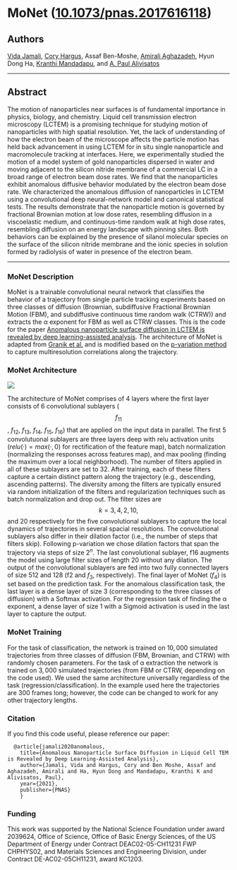 # MoNet ([10.1073/pnas.2017616118](*))


## Authors

[Vida Jamali](https://vidajamali.github.io), [Cory Hargus](https://github.com/chargus), Assaf Ben-Moshe, [Amirali Aghazadeh](https://amirmohan.github.io), Hyun Dong Ha, [Kranthi Mandadapu](http://www.cchem.berkeley.edu/kranthi/), and [A. Paul Alivisatos](http://www.cchem.berkeley.edu/pagrp/index.html)

* * * * * *
## Abstract

The motion of nanoparticles near surfaces is of fundamental importance in physics, biology, and chemistry. Liquid cell transmission electron microscopy (LCTEM) is a promising technique for studying motion of nanoparticles with high spatial resolution. Yet, the lack of understanding of how the electron beam of the microscope affects the particle motion has held back advancement in using LCTEM for in situ single nanoparticle and macromolecule tracking at interfaces. Here, we experimentally studied the motion of a model system of gold nanoparticles dispersed in water and moving adjacent to the silicon nitride membrane of a commercial LC in a broad range of electron beam dose rates. We find that the nanoparticles exhibit anomalous diffusive behavior modulated by the electron beam dose rate. We characterized the anomalous diffusion of nanoparticles in LCTEM using a convolutional deep neural-network model and canonical statistical tests. The results demonstrate that the nanoparticle motion is governed by fractional Brownian motion at low dose rates, resembling diffusion in a viscoelastic medium, and continuous-time random walk at high dose rates, resembling diffusion on an energy landscape with pinning sites. Both behaviors can be explained by the presence of silanol molecular species on the surface of the silicon nitride membrane and the ionic species in solution formed by radiolysis of water in presence of the electron beam.

* * * * * *
### MoNet Description
MoNet is a trainable convolutional neural network that classifies the behavior of a trajectory from single particle tracking experiments based on three classes of diffusion (Brownian, subdiffusive Fractional Brownian Motion (FBM), and subdiffusive continuous time random walk (CTRW)) and extracts the α exponent for FBM as well as CTRW classes. This is the code for the paper [Anomalous nanoparticle surface diffusion in LCTEM is revealed by deep learning-assisted analysis](*). The architecture of MoNet is adapted from [Granik et al.](https://github.com/AnomDiffDB/DB) and is modified based on the [p-variation method](https://journals.aps.org/prl/abstract/10.1103/PhysRevLett.103.180602) to capture multiresolution correlations along the trajectory.

### MoNet Architecture

![](https://github.com/vidajamali/MoNet/blob/main/images/MoNet-arc.png)

The architecture of MoNet comprises of 4 layers where the first layer consists of 6 convolutional sublayers ($$f_{11}$$, $f_{12}$, $f_{13}$, $f_{14}$, $f_{15}$, $f_{16}$) that are applied on the input data in parallel. The first $5$ convolutuonal sublayers are three layers deep with relu activation units ($relu(·) = max(·,0)$ for rectification of the feature map), batch normalization (normalizing the responses across features map), and max pooling (finding the maximum over a local neighborhood). The number of filters applied in all of these sublayers are set to $32$. After training, each of these filters capture a certain distinct pattern along the trajectory (e.g., descending, ascending patterns). The diversity among the filters are typically ensured via random initialization of the filters and regularization techniques such as batch normalization and drop out. The filter sizes are $$k = 3, 4, 2, 10,$$ and $20$ respectively for the five convolutional sublayers to capture the local dynamics of trajectories in several spacial resolutions. The convolutional sublayers also differ in their dilation factor (i.e., the number of steps that filters skip). Following p-variation we chose dilation factors that span the trajectory via steps of size $2^n$. The last convolutional sublayer, f16 augments the model using large filter sizes of length $20$ without any dilation. The output of the convolutional sublayers are fed into two fully connected layers of size 512 and 128 (f2 and $f_3$, respectively). The final layer of MoNet ($f_4$) is set based on the prediction task. For the anomalous classification task, the last layer is a dense layer of size $3$ (corresponding to the three classes of diffusion) with a Softmax activation. For the regression task of finding the α exponent, a dense layer of size $1$ with a Sigmoid activation is used in the last layer to capture the output.

### MoNet Training
For the task of classification, the network is trained on $10,000$ simulated trajectories from three classes of diffusion (FBM, Brownian, and CTRW) with randomly chosen parameters. For the task of α extraction the network is trained on $3,000$ simulated trajectories (from FBM or CTRW, depending on the code used). We used the same architecture universally regardless of the task (regression/classification). In the example used here the trajectories are $300$ frames long; however, the code can be changed to work for any other trajectory lengths.

### Citation
If you find this code useful, please reference our paper:
```
  @article{jamali2020anomalous,
    title={Anomalous Nanoparticle Surface Diffusion in Liquid Cell TEM is Revealed by Deep Learning-Assisted Analysis},
    author={Jamali, Vida and Hargus, Cory and Ben Moshe, Assaf and Aghazadeh, Amirali and Ha, Hyun Dong and Mandadapu, Kranthi K and Alivisatos, Paul},
    year={2021},
    publisher={PNAS}
    }
```    

### Funding
This work was supported by the National Science Foundation under award 2039624, Office of Science, Office of Basic Energy Sciences, of the US Department of Energy under Contract DEAC02-05-CH11231 FWP CHPHYS02, and Materials Sciences and Engineering Division, under Contract DE-AC02-05CH11231, award KC1203.

